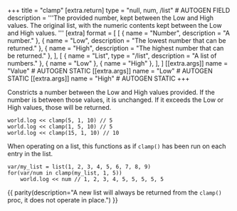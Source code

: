 +++
title = "clamp"
[extra.return]
type = "null, num, /list" # AUTOGEN FIELD
description = '''The provided number, kept between the Low and High values.
The original list, with the numeric contents kept between the Low and High values.
'''
[extra]
format = [
  [
    { name = "Number", description = "A number." },
    { name = "Low", description = "The lowest number that can be returned." },
    { name = "High", description = "The highest number that can be returned." },
  ],
  [
    { name = "List", type = "/list", description = "A list of numbers." },
    { name = "Low" },
    { name = "High" },
  ],
]
[[extra.args]]
name = "Value" # AUTOGEN STATIC
[[extra.args]]
name = "Low" # AUTOGEN STATIC
[[extra.args]]
name = "High" # AUTOGEN STATIC
+++

Constricts a number between the Low and High values provided. If the number is between those values, it is unchanged. If it exceeds the Low or High values, those will be returned.

```dm
world.log << clamp(5, 1, 10) // 5
world.log << clamp(1, 5, 10) // 5
world.log << clamp(15, 1, 10) // 10
```

When operating on a list, this functions as if `clamp()` has been run on each entry in the list.

```dm
var/my_list = list(1, 2, 3, 4, 5, 6, 7, 8, 9)
for(var/num in clamp(my_list, 1, 5))
    world.log << num // 1, 2, 3, 4, 5, 5, 5, 5, 5
```

{{ parity(description="A new list will always be returned from the `clamp()` proc, it does not operate in place.") }}
